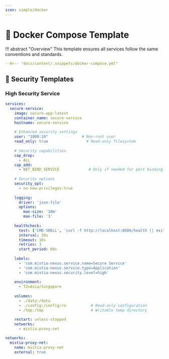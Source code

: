 ```yaml
---
icon: simple/docker
---
```


# 📝 Docker Compose Template

!!! abstract "Overview"
    This template ensures all services follow the same conventions and standards.

```yaml title="docker-compose.yml"
--8<-- "docs/content/.snippets/docker-compose.yml"
```

## 🔐 Security Templates

### High Security Service

```yaml
services:
  secure-service:
    image: secure-app:latest
    container_name: secure-service
    hostname: secure-service
    
    # Enhanced security settings
    user: "1000:10"               # Non-root user
    read_only: true                 # Read-only filesystem
    
    # Security capabilities
    cap_drop:
      - ALL
    cap_add:
      - NET_BIND_SERVICE             # Only if needed for port binding
    
    # Security options
    security_opt:
      - no-new-privileges:true
    
    logging:
      driver: 'json-file'
      options:
        max-size: '10m'
        max-file: '3'
    
    healthcheck:
      test: ['CMD-SHELL', 'curl -f http://localhost:8080/health || exit 1']
      interval: 30s
      timeout: 10s
      retries: 3
      start_period: 60s
    
    labels:
      - 'com.mistia-nexus.service.name=Secure Service'
      - 'com.mistia-nexus.service.type=Application'
      - 'com.mistia-nexus.security.level=high'
    
    environment:
      - TZ=Asia/Singapore
    
    volumes:
      - ./data:/data
      - ./config:/config:ro           # Read-only configuration
      - /tmp:/tmp                     # Writable temp directory
    
    restart: unless-stopped
    networks:
      - mistia-proxy-net

networks:
  mistia-proxy-net:
    name: mistia-proxy-net
    external: true
```
